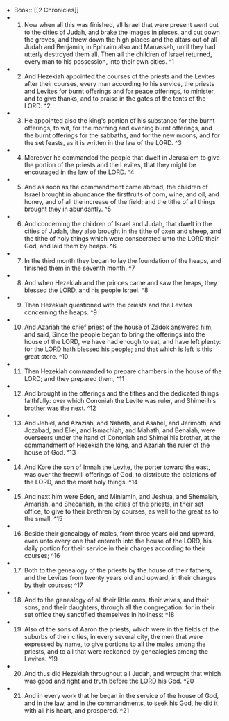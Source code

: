 - Book:: [[2 Chronicles]]
- 1. Now when all this was finished, all Israel that were present went out to the cities of Judah, and brake the images in pieces, and cut down the groves, and threw down the high places and the altars out of all Judah and Benjamin, in Ephraim also and Manasseh, until they had utterly destroyed them all. Then all the children of Israel returned, every man to his possession, into their own cities. ^1
- 2. And Hezekiah appointed the courses of the priests and the Levites after their courses, every man according to his service, the priests and Levites for burnt offerings and for peace offerings, to minister, and to give thanks, and to praise in the gates of the tents of the LORD. ^2
- 3. He appointed also the king's portion of his substance for the burnt offerings, to wit, for the morning and evening burnt offerings, and the burnt offerings for the sabbaths, and for the new moons, and for the set feasts, as it is written in the law of the LORD. ^3
- 4. Moreover he commanded the people that dwelt in Jerusalem to give the portion of the priests and the Levites, that they might be encouraged in the law of the LORD. ^4
- 5. And as soon as the commandment came abroad, the children of Israel brought in abundance the firstfruits of corn, wine, and oil, and honey, and of all the increase of the field; and the tithe of all things brought they in abundantly. ^5
- 6. And concerning the children of Israel and Judah, that dwelt in the cities of Judah, they also brought in the tithe of oxen and sheep, and the tithe of holy things which were consecrated unto the LORD their God, and laid them by heaps. ^6
- 7. In the third month they began to lay the foundation of the heaps, and finished them in the seventh month. ^7
- 8. And when Hezekiah and the princes came and saw the heaps, they blessed the LORD, and his people Israel. ^8
- 9. Then Hezekiah questioned with the priests and the Levites concerning the heaps. ^9
- 10. And Azariah the chief priest of the house of Zadok answered him, and said, Since the people began to bring the offerings into the house of the LORD, we have had enough to eat, and have left plenty: for the LORD hath blessed his people; and that which is left is this great store. ^10
- 11. Then Hezekiah commanded to prepare chambers in the house of the LORD; and they prepared them, ^11
- 12. And brought in the offerings and the tithes and the dedicated things faithfully: over which Cononiah the Levite was ruler, and Shimei his brother was the next. ^12
- 13. And Jehiel, and Azaziah, and Nahath, and Asahel, and Jerimoth, and Jozabad, and Eliel, and Ismachiah, and Mahath, and Benaiah, were overseers under the hand of Cononiah and Shimei his brother, at the commandment of Hezekiah the king, and Azariah the ruler of the house of God. ^13
- 14. And Kore the son of Imnah the Levite, the porter toward the east, was over the freewill offerings of God, to distribute the oblations of the LORD, and the most holy things. ^14
- 15. And next him were Eden, and Miniamin, and Jeshua, and Shemaiah, Amariah, and Shecaniah, in the cities of the priests, in their set office, to give to their brethren by courses, as well to the great as to the small: ^15
- 16. Beside their genealogy of males, from three years old and upward, even unto every one that entereth into the house of the LORD, his daily portion for their service in their charges according to their courses; ^16
- 17. Both to the genealogy of the priests by the house of their fathers, and the Levites from twenty years old and upward, in their charges by their courses; ^17
- 18. And to the genealogy of all their little ones, their wives, and their sons, and their daughters, through all the congregation: for in their set office they sanctified themselves in holiness: ^18
- 19. Also of the sons of Aaron the priests, which were in the fields of the suburbs of their cities, in every several city, the men that were expressed by name, to give portions to all the males among the priests, and to all that were reckoned by genealogies among the Levites. ^19
- 20. And thus did Hezekiah throughout all Judah, and wrought that which was good and right and truth before the LORD his God. ^20
- 21. And in every work that he began in the service of the house of God, and in the law, and in the commandments, to seek his God, he did it with all his heart, and prospered. ^21
